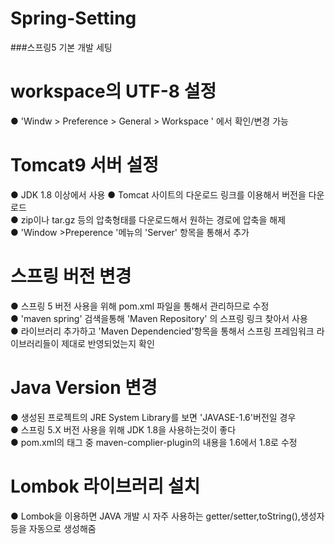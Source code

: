# Spring-Setting
###스프링5 기본 개발 세팅

# workspace의 UTF-8 설정
● 'Windw > Preference > General > Workspace ' 에서 확인/변경 가능<br>

# Tomcat9 서버 설정
● JDK 1.8 이상에서 사용
● Tomcat 사이트의 다운로드 링크를 이용해서 버전을 다운로드<br>
● zip이나 tar.gz 등의 압축형태를 다운로드해서 원하는 경로에 압축을 해제<br>
● 'Window >Preperence '메뉴의 'Server' 항목을 통해서 추가<br>

# 스프링 버전 변경
● 스프링 5 버전 사용을 위해 pom.xml 파일을 통해서 관리하므로 수정<br>
● 'maven spring' 검색을통해 'Maven Repository' 의 스프링 링크 찾아서 사용<br>
● 라이브러리 추가하고 'Maven Dependencied'항목을 통해서 스프링 프레임워크 라이브러리들이 제대로 반영되었는지 확인<br>

# Java Version 변경
● 생성된 프로젝트의 JRE System Library를 보면 'JAVASE-1.6'버전일 경우<br>
● 스프링 5.X 버전 사용을 위해 JDK 1.8을 사용하는것이 좋다<br>
● pom.xml의 <plugin> 태그 중 maven-complier-plugin의 내용을 1.6에서 1.8로 수정<br>
  
# Lombok 라이브러리 설치
● Lombok을 이용하면 JAVA 개발 시 자주 사용하는 getter/setter,toString(),생성자 등을 자동으로 생성해줌<br>
  
